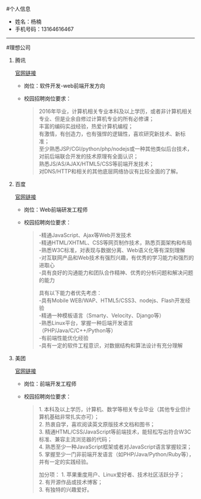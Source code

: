 ﻿#个人信息
+ 姓名：杨楠
+ 手机号码：13164616467

___

#理想公司
1.  腾讯

    [官网链接](http://join.qq.com/post.php?post=16)

    +   岗位：软件开发-web前端开发方向
    +   校园招聘岗位要求：

        >2016年毕业，计算机相关专业本科及以上学历，或者非计算机相关专业、但是业余自修过计算机专业的所有必修课；  
        丰富的编码实战经验，热爱计算机编程；  
        有激情，有创造力，也有强悍的逻辑性，喜欢研究新技术、新标准；  
        至少熟悉JSP/CGI/python/php/nodejs或一种其他类似后台技术，对前后端联合开发的技术原理有全面认识；  
        熟悉JS/AS/AJAX/HTML5/CSS等前端开发技术；  
        对DNS/HTTP和相关的其他底层网络协议有比较全面的了解。
2.  百度

    [官网链接](http://talent.baidu.com/external/baidu/campus.html#/jobDetail/1/979381534)

    +   岗位：Web前端研发工程师
    +   校园招聘岗位要求：

        >-精通JavaScript、Ajax等Web开发技术  
        -精通HTML/XHTML、CSS等网页制作技术，熟悉页面架构和布局  
        -熟悉W3C标准，对表现与数据分离、Web语义化等有深刻理解  
        -对互联网产品和Web技术有强烈兴趣，有优秀的学习能力和强烈的进取心  
        -具有良好的沟通能力和团队合作精神、优秀的分析问题和解决问题的能力
        >
        >具有以下能力者优先考虑：  
        -具有Mobile WEB/WAP、HTML5/CSS3、nodejs、Flash开发经验  
        -精通一种模板语言（Smarty、Velocity、Django等）  
        -熟悉Linux平台，掌握一种后端开发语言（PHP/Java/C/C++/Python等）  
        -有前端性能优化经验  
        -具有一定的软件工程意识，对数据结构和算法设计有充分理解
3.  美团

    [官网链接](http://www.hotjob.cn/wt/meituan/web/index/webPosition210!getOnePosition?postIdEnc=7ADF89258EC4C57726733E9089984878&recruitType=1&brandCode=1&operational=4678017987F41DE831D477AAFE5E62C9F1EBB943D9B74C4C0D124B2634CDDB5143B6C21AD0FBCD3B5FC9192A750B3E001E9D568A3EB13C6FCC6110291B9AE049F7783D5AD4738EC74BD5C21D8D18563500BB98E62564656FC28194BDB249C0C6ADA993F4A79495C6742C6CCC1050D2A295FE34204DF8CDE84E00B0B3DF4776CC3266032E7E4AE114C775C45F5237A0BE)

    +   岗位：前端开发工程师
    +   校园招聘岗位要求：

        >1\. 本科及以上学历，计算机、数学等相关专业毕业（其他专业但计算机基础非常扎实亦可）；  
        2\. 热衷自学，喜欢阅读英文原版技术文档和图书；  
        3\. 精通HTML/CSS/JavaScript等前端技术，能轻松写出符合W3C标准、兼容主流浏览器的代码；  
        4\. 熟悉至少一种JavaScript框架或者对JavaScript语言掌握较深；  
        5\. 掌握至少一门非前端开发语言（如PHP/Java/Python/Ruby等），并有一定的实践经验。
        >
        >加分项：
        1\. 苹果重度用户、Linux爱好者、技术社区活跃分子；  
        2\. 有开源作品或技术博客；  
        3\. 有独特的兴趣爱好。   